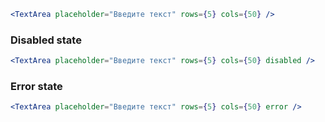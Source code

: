 ```jsx
<TextArea placeholder="Введите текст" rows={5} cols={50} />
```

### Disabled state

```jsx
<TextArea placeholder="Введите текст" rows={5} cols={50} disabled />
```

### Error state

```jsx
<TextArea placeholder="Введите текст" rows={5} cols={50} error />
```
